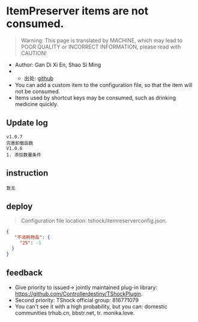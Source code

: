 # ItemPreserver items are not consumed.

> Warning: This page is translated by MACHINE, which may lead to POOR QUALITY or INCORRECT INFORMATION, please read with CAUTION!


- Author: Gan Di Xi En, Shao Si Ming
- - 出处: [github](https://github.com/THEXN/ItemPreserver) 
- You can add a custom item to the configuration file, so that the item will not be consumed.
- Items used by shortcut keys may be consumed, such as drinking medicine quickly.

## Update log

```
v1.0.7
完善卸载函数
V1.0.6
1. 添加数量条件
```

## instruction

```
暂无
```

## deploy
> Configuration file location: tshock/itemreserverconfig.json.
```json
{
   "不消耗物品": {
	 "25": -1
  }
}
```
## feedback
- Give priority to issued-> jointly maintained plug-in library: https://github.com/Controllerdestiny/TShockPlugin.
- Second priority: TShock official group: 816771079
- You can't see it with a high probability, but you can: domestic communities trhub.cn, bbstr.net, tr. monika.love.